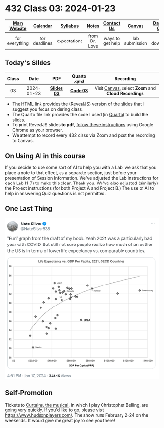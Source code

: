 # 432 Class 03: 2024-01-23

[Main Website](https://thomaselove.github.io/432-2024/) | [Calendar](https://thomaselove.github.io/432-2024/calendar.html) | [Syllabus](https://thomaselove.github.io/432-syllabus-2024/) | [Notes](https://thomaselove.github.io/432-notes/) | [Contact Us](https://thomaselove.github.io/432-2024/contact.html) | [Canvas](https://canvas.case.edu) | [Data and Code](https://github.com/THOMASELOVE/432-data) | [Sources](https://github.com/THOMASELOVE/432-classes-2024/tree/main/sources)
:-----------: | :--------------: | :----------: | :---------: | :-------------: | :-----------: | :------------: |:------:
for everything | for deadlines | expectations | from Dr. Love | ways to get help | lab submission | for downloads | to read

## Today's Slides

Class | Date | PDF | Quarto .qmd | Recording
:---: | :--------: | :------: | :------: | :-------------:
03 | 2024-01-23 | **[Slides 03](https://thomaselove.github.io/432-slides-2024/slides03.html)** | **[Code 03](https://github.com/THOMASELOVE/432-slides-2024/blob/main/slides03.qmd)** | Visit [Canvas](https://canvas.case.edu/), select **Zoom** and **Cloud Recordings**

- The HTML link provides the (RevealJS) version of the slides that I suggest you focus on during class.
- The Quarto file link provides the code I used (in [Quarto](https://quarto.org/)) to build the slides.
- To print RevealJS slides **to pdf**, [follow these instructions](https://quarto.org/docs/presentations/revealjs/presenting.html#print-to-pdf) using Google Chrome as your browser.
- We attempt to record every 432 class via Zoom and post the recording to Canvas.

## On Using AI in this course

If you decide to use some sort of AI to help you with a Lab, we ask that you place a note to that effect, as a separate section, just before your presentation of Session Information. We've adjusted the Lab instructions for each Lab (1-7) to make this clear. Thank you. We've also adjusted (similarly) the Project instructions (for both Project A and Project B.) The use of AI to help in answering Quiz questions is not permitted.

## One Last Thing

![](figures/silver_2024-01-17.png)

## Self-Promotion

Tickets to [Curtains, the musical](https://www.hudsonplayers.com/now-playing), in which I play Christopher Belling, are going very quickly. If you'd like to go, please visit <https://www.hudsonplayers.com/>. The show runs February 2-24 on the weekends. It would give me great joy to see you there!
